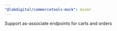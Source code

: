 ```yaml
---
"@labdigital/commercetools-mock": minor
---
```


Support as-associate endpoints for carts and orders
